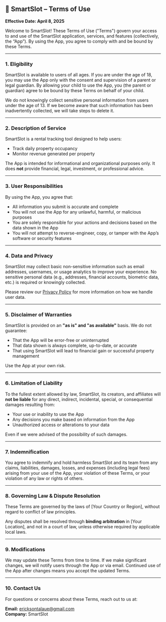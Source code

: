 ## 📄 SmartSlot – Terms of Use

**Effective Date: April 8, 2025**

Welcome to SmartSlot! These Terms of Use ("Terms") govern your access to and use of the SmartSlot application, services, and features (collectively, the “App”). By using the App, you agree to comply with and be bound by these Terms.

---

### 1. Eligibility

SmartSlot is available to users of all ages. If you are under the age of 18, you may use the App only with the consent and supervision of a parent or legal guardian. By allowing your child to use the App, you (the parent or guardian) agree to be bound by these Terms on behalf of your child.

We do not knowingly collect sensitive personal information from users under the age of 13. If we become aware that such information has been inadvertently collected, we will take steps to delete it.

---

### 2. Description of Service

SmartSlot is a rental tracking tool designed to help users:

- Track daily property occupancy
- Monitor revenue generated per property

The App is intended for informational and organizational purposes only. It does **not** provide financial, legal, investment, or professional advice.

---

### 3. User Responsibilities

By using the App, you agree that:

- All information you submit is accurate and complete
- You will not use the App for any unlawful, harmful, or malicious purposes
- You are solely responsible for your actions and decisions based on the data shown in the App
- You will not attempt to reverse-engineer, copy, or tamper with the App’s software or security features

---

### 4. Data and Privacy

SmartSlot may collect basic non-sensitive information such as email addresses, usernames, or usage analytics to improve your experience. No sensitive personal data (e.g., addresses, financial accounts, biometric data, etc.) is required or knowingly collected.

Please review our [Privacy Policy](#) for more information on how we handle user data.

---

### 5. Disclaimer of Warranties

SmartSlot is provided on an **"as is" and "as available"** basis. We do not guarantee:

- That the App will be error-free or uninterrupted
- That data shown is always complete, up-to-date, or accurate
- That using SmartSlot will lead to financial gain or successful property management

Use the App at your own risk.

---

### 6. Limitation of Liability

To the fullest extent allowed by law, SmartSlot, its creators, and affiliates will **not be liable** for any direct, indirect, incidental, special, or consequential damages resulting from:

- Your use or inability to use the App
- Any decisions you make based on information from the App
- Unauthorized access or alterations to your data

Even if we were advised of the possibility of such damages.

---

### 7. Indemnification

You agree to indemnify and hold harmless SmartSlot and its team from any claims, liabilities, damages, losses, and expenses (including legal fees) arising from your use of the App, your violation of these Terms, or your violation of any law or rights of others.

---

### 8. Governing Law & Dispute Resolution

These Terms are governed by the laws of [Your Country or Region], without regard to conflict of law principles.

Any disputes shall be resolved through **binding arbitration** in [Your Location], and not in a court of law, unless otherwise required by applicable local laws.

---

### 9. Modifications

We may update these Terms from time to time. If we make significant changes, we will notify users through the App or via email. Continued use of the App after changes means you accept the updated Terms.

---

### 10. Contact Us

For questions or concerns about these Terms, reach out to us at:

**Email:** ericksontalaue@gmail.com  
**Company:** SmartSlot
